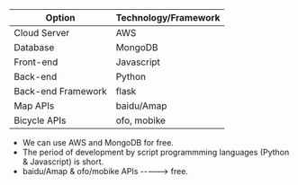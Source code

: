 | Option | Technology/Framework
| --------   | -----
| Cloud Server |AWS
| Database | MongoDB
| Front-end | Javascript
| Back-end | Python
| Back-end Framework | flask
| Map APIs | baidu/Amap
| Bicycle APIs | ofo, mobike

* We can use AWS and MongoDB for free.
* The period of development by script programmming languages (Python & Javascript) is short.
* baidu/Amap & ofo/mobike APIs -----> free.
